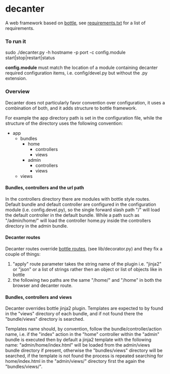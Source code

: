 decanter
========

A web framework based on [bottle](http://bottlepy.org/docs/stable/), see [requirements.txt](https://github.com/gengo/decanter/blob/master/install/requirements.txt) for a list of requirements.


### To run it
sudo ./decanter.py -h hostname -p port -c config.module start|stop|restart|status

**config.module** must match the location of a module containing decanter required configuration items, i.e. config/devel.py but without the .py extension.


### Overview
Decanter does not particularly favor convention over configuration, it uses a combination of both, and it adds structure to bottle framework.

For example the app directory path is set in the configuration file, while the structure of the directory uses the following convention:

* app
    - bundles
        - home
            - controllers
            - views
        - admin
            - controllers
            - views
    - views

#### Bundles, controllers and the url path
In the controllers directory there are modules with bottle style routes. Default bundle and default controller are configured in the configuration module (i.e. config.devel.py), so the single forward slash path "/" will load the default controller in the default bundle.
While a path such as "/admin/home/" will load the controller home.py inside the controllers directory in the admin bundle.

#### Decanter routes
Decanter routes override [bottle routes](http://bottlepy.org/docs/stable/tutorial.html#request-routing), (see lib/decorator.py) and they fix a couple of things:

1. "apply" route parameter takes the string name of the plugin i.e. "jinja2" or "json" or a list of strings rather then an object or list of objects like in bottle
2. the following two paths are the same "/home/" and "/home" in both the browser and decanter route.

#### Bundles, controllers and views
Decanter overrides bottle jinja2 plugin. Templates are expected to by found in the "views" directory of each bundle, and if not found there the "bundle/views" directory is searched.

Templates name should, by convention, follow the bundle/controller/action name, i.e. if the "index" action in the "home" controller within the "admin" bundle is executed then by default a jinja2 template with the following name: "admin/home/index.html" will be loaded from the admin/views bundle directory if present, otherwise the "bundles/views" directory will be searched, if the template is not found the process is repeated searching for home/index.html in the "admin/views/" directory first the again the "bundles/views/".






